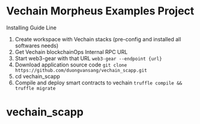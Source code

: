 Vechain Morpheus Examples Project
====

Installing Guide Line

1. Create workspace with Vechain stacks (pre-config and installed all softwares needs)
2. Get Vechain blockchainOps Internal RPC URL
3. Start web3-gear with that URL
    `web3-gear --endpoint {url}`
4. Download application source code
    `git clone https://github.com/duongvansang/vechain_scapp.git`
5. cd vechain_scapp
6. Compile and deploy smart contracts to vechain
    `truffle compile && truffle migrate`

# vechain_scapp
